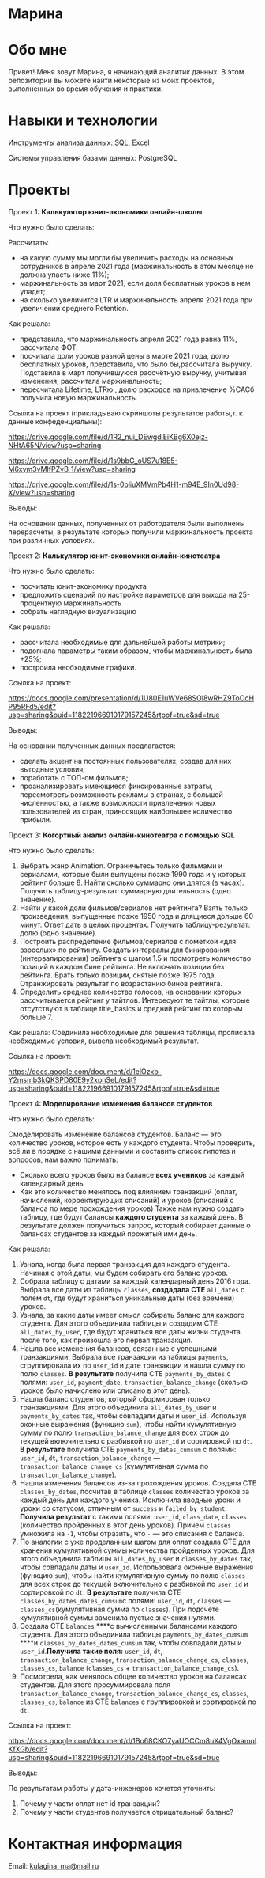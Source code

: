 # Марина
# Обо мне
Привет! Меня зовут Марина, я начинающий аналитик данных. В этом репозитории вы можете найти некоторые из моих проектов, выполненных во время обучения и практики.

# Навыки и технологии
Инструменты анализа данных: SQL, Excel

Системы управления базами данных: PostgreSQL

# Проекты
Проект 1: **Калькулятор юнит-экономики онлайн-школы**

Что нужно было сделать:

Рассчитать:
- на какую сумму мы могли бы увеличить расходы на основных сотрудников в апреле 2021 года (маржинальность в этом месяце не должна упасть ниже 11%);
- маржинальность за март 2021, если доля бесплатных уроков в нем упадет;
- на сколько увеличится LTR и маржинальность апреля 2021 года при увеличении среднего Retention.

Как решала: 
- представила, что маржинальность апреля 2021 года равна 11%, рассчитала ФОТ;
- посчитала доли уроков разной цены в марте 2021 года, долю бесплатных уроков, представила, что было бы,рассчитала выручку. Подставила в март получившуюся рассчётную выручку, учитывая изменения, рассчитала маржинальность;
- пересчитала Lifetime, LTRю , долю расходов на привлечение %CACб получила новую маржинальность.

Ссылка на проект (прикладываю скриншоты результатов работы,т. к. данные конфеденциальны):

https://drive.google.com/file/d/1R2_nui_DEwgdiEiKBg6X0ejz-NHtA65N/view?usp=sharing

https://drive.google.com/file/d/1s9bbG_oUS7u18E5-M6xym3vMIfPZvB_1/view?usp=sharing

https://drive.google.com/file/d/1s-0bliuXMVmPb4H1-m94E_9In0Ud98-X/view?usp=sharing

Выводы:

На основании данных, полученных от работодателя были выполнены перерасчеты, в результате которых получили маржинальность проекта при различных условиях.

Проект 2: **Калькулятор юнит-экономики онлайн-кинотеатра**

Что нужно было сделать:
- посчитать юнит-экономику продукта
- предложить сценарий по настройке параметров для выхода на 25-процентную маржинальность
- собрать наглядную визуализацию

Как решала: 
- рассчитала необходимые для дальнейшей работы метрики; 
- подогнала параметры таким образом, чтобы маржинальность была +25%; 
- построила необходимые графики.

Ссылка на проект:

https://docs.google.com/presentation/d/1U80E1uWVe68SOl8wRHZ9ToOcHP95RFd5/edit?usp=sharing&ouid=118221966910179157245&rtpof=true&sd=true

Выводы:

На основании полученных данных предлагается:
- сделать акцент на постоянных пользователях, создав для них выгодные условия;
- поработать с ТОП-ом фильмов;
- проанализировать имеющиеся фиксированные затраты, пересмотреть возможность рекламы в странах, с большой численностью, а также возможности привлечения новых пользователей из стран, приносящих наибольшее количество прибыли.


Проект 3: **Когортный анализ онлайн-кинотеатра с помощью SQL**

Что нужно было сделать:
1. Выбрать жанр Animation. Ограничьтесь только фильмами и сериалами, которые были выпущены позже 1990 года и у которых рейтинг больше 8. Найти сколько суммарно они длятся (в часах). Получить таблицу-результат: суммарную длительность (одно значение).
2. Найти у какой доли фильмов/сериалов нет рейтинга? Взять только произведения, выпущенные позже 1950 года и длящиеся дольше 60 минут. Ответ дать в целых процентах. Получить таблицу-результат: долю (одно значение).
3. Построить распределение фильмов/сериалов с пометкой «для взрослых» по рейтингу. Создать интервалы для бинирования (интервалирования) рейтинга с шагом 1.5 и посмотреть количество позиций в каждом бине рейтинга. Не включать позиции без рейтинга. Брать только позиции, снятые позже 1975 года. Отранжировать результат по возрастанию бинов рейтинга.
4. Определить среднее количество голосов, на основании которых рассчитывается рейтинг у тайтлов. Интересуют те тайтлы, которые отсутствуют в таблице title_basics и средний рейтинг по которым больше 7.

Как решала: 
Соединила необходимые для решения таблицы, прописала необходимые условия, вывела необходимый результат.

Ссылка на проект:

https://docs.google.com/document/d/1elOzxb-Y2msmb3kQKSPD80E9y2xpnSeL/edit?usp=sharing&ouid=118221966910179157245&rtpof=true&sd=true


Проект 4: **Моделирование изменения балансов студентов**

Что нужно было сделать:

Смоделировать изменение балансов студентов. Баланс — это количество уроков, которое есть у каждого студента. Чтобы проверить, всё ли в порядке с нашими данными и составить список гипотез и вопросов, нам важно понимать: 
- Сколько всего уроков было на балансе **всех учеников** за каждый календарный день
- Как это количество менялось под влиянием транзакций (оплат, начислений, корректирующих списаний) и уроков (списаний с баланса по мере прохождения уроков)
Также нам нужно создать таблицу, где будут балансы **каждого студента** за каждый день.
В результате должен получиться запрос, который собирает данные о балансах студентов за каждый прожитый ими день.

Как решала: 
1. Узнала, когда была первая транзакция для каждого студента. Начиная с этой даты, мы будем собирать его баланс уроков. 
2. Собрала таблицу с датами за каждый календарный день 2016 года. Выбрала все даты из таблицы `classes`, **создадала CTE** `all_dates` с полем `dt`, где будут храниться уникальные даты (без времени) уроков. 
3. Узнала, за какие даты имеет смысл собирать баланс для каждого студента. Для этого объединила таблицы и создадим CTE `all_dates_by_user`, где будут храниться все даты жизни студента после того, как произошла его первая транзакция.  
4. Нашла все изменения балансов, связанные с успешными транзакциями. Выбрала все транзакции из таблицы `payments`, сгруппировала их по `user_id` и дате транзакции и нашла сумму по полю `classes`. 
**В результате** получила CTE `payments_by_dates` с полями: `user_id`, `payment_date`, `transaction_balance_change` (сколько уроков было начислено или списано в этот день). 
5. Нашла баланс студентов, который сформирован только транзакциями. Для этого объединила `all_dates_by_user` и `payments_by_dates` так, чтобы совпадали даты и `user_id`. Используя оконные выражения (функцию `sum`), чтобы найти кумулятивную сумму по полю `transaction_balance_change` для всех строк до текущей включительно с разбивкой по `user_id` и сортировкой по `dt`. 
**В результате** получила CTE `payments_by_dates_cumsum` с полями: `user_id`, `dt`, `transaction_balance_change` — `transaction_balance_change_cs` (кумулятивная сумма по `transaction_balance_change`). 
6. Нашла изменения балансов из-за прохождения уроков. Создала CTE `classes_by_dates`, посчитав в таблице `classes` количество уроков за каждый день для каждого ученика. Исключила вводные уроки и уроки со статусом, отличным от `success` и `failed_by_student`. 
**Получила результат** с такими полями: `user_id`, `class_date`, `classes` (количество пройденных в этот день уроков). Причем `classes` умножила на `-1`, чтобы отразить, что `-` — это списания с баланса.
7. По аналогии с уже проделанным шагом для оплат создала CTE для хранения кумулятивной суммы количества пройденных уроков.  Для этого объединила таблицы `all_dates_by_user` и `classes_by_dates` так, чтобы совпадали даты и `user_id`. Использовала оконные выражения (функцию `sum`), чтобы найти кумулятивную сумму по полю `classes` для всех строк до текущей включительно с разбивкой по `user_id` и сортировкой по `dt`. **В результате** получила CTE `classes_by_dates_dates_cumsum`с полями: `user_id`, `dt`, `classes` — `classes_cs`(кумулятивная сумма по `classes`). При подсчете кумулятивной суммы заменила пустые значения нулями.
8. Создала CTE `balances` ****с вычисленными балансами каждого студента. Для этого объединила таблицы `payments_by_dates_cumsum` ****и `classes_by_dates_dates_cumsum` так, чтобы совпадали даты и `user_id`.**Получила такие поля:** `user_id`, `dt`, `transaction_balance_change`, `transaction_balance_change_cs`, `classes`, `classes_cs`, `balance` (`classes_cs` + `transaction_balance_change_cs`).
9. Посмотрела, как менялось общее количество уроков на балансах студентов. Для этого просуммировала поля `transaction_balance_change`, `transaction_balance_change_cs`, `classes`, `classes_cs`, `balance` из CTE `balances` с группировкой и сортировкой по `dt`.

Ссылка на проект:

https://docs.google.com/document/d/1Bo68CKO7yaUOCCm8uX4VgOxamqIKfXGb/edit?usp=sharing&ouid=118221966910179157245&rtpof=true&sd=true

Выводы:

По результатам работы у дата-инженеров хочется уточнить:
1) Почему у части оплат нет id транзакции?
2) Почему у части студентов получается отрицательный баланс?

# Контактная информация
Email: kulagina_ma@mail.ru
